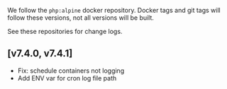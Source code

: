 We follow the `php:alpine` docker repository. Docker tags and git tags will follow these versions, not all versions will be built.

See these repositories for change logs.

## [v7.4.0, v7.4.1]

- Fix: schedule containers not logging
- Add ENV var for cron log file path

